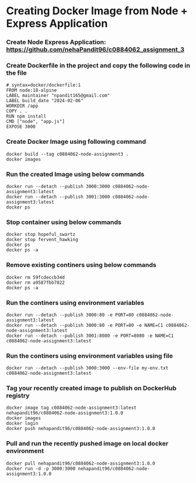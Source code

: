 # Creating Docker Image from Node + Express Application

### Create Node Express Application: https://github.com/nehaPandit96/c0884062_assignment_3

### Create Dockerfile in the project and copy the following code in the file

```
# syntax=docker/dockerfile:1
FROM node:18-alpine
LABEL maintainer "npandit165@gmail.com"
LABEL build_date "2024-02-06"
WORKDIR /app
COPY . .
RUN npm install
CMD ["node", "app.js"]
EXPOSE 3000
```

### Create Docker Image using following command

```
docker build --tag c0884062-node-assignment3 .
docker images
```

### Run the created Image using below commands

```
docker run --detach --publish 3000:3000 c0884062-node-assignment3:latest
docker run --detach --publish 3001:3000 c0884062-node-assignment3:latest
docker ps
```

### Stop container using below commands

```
docker stop hopeful_swartz
docker stop fervent_hawking
docker ps
docker ps -a
```

### Remove existing continers using below commands

```
docker rm 59fcdeccb34d
docker rm a9587fbb7022
docker ps -a
```

### Run the continers using environment variables

```
docker run --detach --publish 3000:80 -e PORT=80 c0884062-node-assignment3:latest
docker run --detach --publish 3000:80 -e PORT=80 -e NAME=C1 c0884062-node-assignment3:latest
docker run --detach --publish 3001:8080 -e PORT=8080 -e NAME=C1 c0884062-node-assignment3:latest
```

### Run the continers using environment variables using file

```
docker run --detach --publish 3000:3000 --env-file my-env.txt c0884062-node-assignment3:latest
```

### Tag your recently created image to publish on DockerHub registry

```
docker image tag c0884062-node-assignment3:latest nehapandit96/c0884062-node-assignment3:1.0.0
docker images
docker login
docker push nehapandit96/c0884062-node-assignment3:1.0.0
```

### Pull and run the recently pushed image on local docker environment

```
docker pull nehapandit96/c0884062-node-assignment3:1.0.0
docker run -d -p 3000:3000 nehapandit96/c0884062-node-assignment3:1.0.0
```
